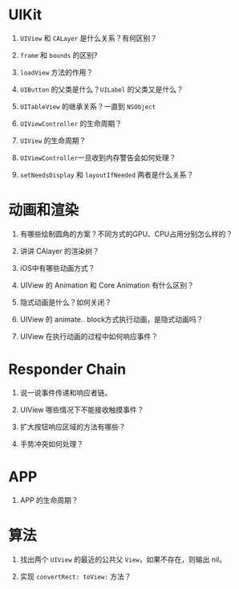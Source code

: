 # UIKit

1. `UIView` 和 `CALayer` 是什么关系？有何区别？

2. `frame` 和 `bounds` 的区别? 

3. `loadView` 方法的作用？

4.  `UIButton` 的父类是什么？`UILabel` 的父类又是什么？

5.  `UITableView` 的继承关系？一直到 `NSObject` 

6.  `UIViewController` 的生命周期？

7. `UIView` 的生命周期？

8. `UIViewController`一旦收到内存警告会如何处理？

9.  `setNeedsDisplay` 和 `layoutIfNeeded` 两者是什么关系？

# 动画和渲染
1. 有哪些绘制圆角的方案？不同方式的GPU、CPU占用分别怎么样的？

2. 讲讲 CAlayer 的渲染树？

3. iOS中有哪些动画方式？

4. UIView 的 Animation 和 Core Animation 有什么区别？

5. 隐式动画是什么？如何关闭？

6. UIView 的 animate.. block方式执行动画，是隐式动画吗？

7. UIView 在执行动画的过程中如何响应事件？

# Responder Chain

1. 说一说事件传递和响应者链。 

2. UIView 哪些情况下不能接收触摸事件？

3. 扩大按钮响应区域的方法有哪些？

4. 手势冲突如何处理？ 


# APP

1. APP 的生命周期？


# 算法
1. 找出两个 `UIView` 的最近的公共父 `View`，如果不存在，则输出 nil。

2. 实现 `convertRect: toView:` 方法？